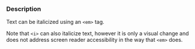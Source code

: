 ### Description
Text can be italicized using an `<em>` tag.

Note that `<i>` can also italicize text, however it is only a visual change and does not address screen reader accessibility in the way that `<em>` does.